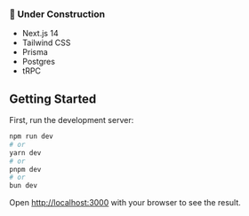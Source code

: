 ### 🚧 Under Construction

- Next.js 14
- Tailwind CSS
- Prisma
- Postgres
- tRPC

## Getting Started

First, run the development server:

```bash
npm run dev
# or
yarn dev
# or
pnpm dev
# or
bun dev
```

Open [http://localhost:3000](http://localhost:3000) with your browser to see the result.

